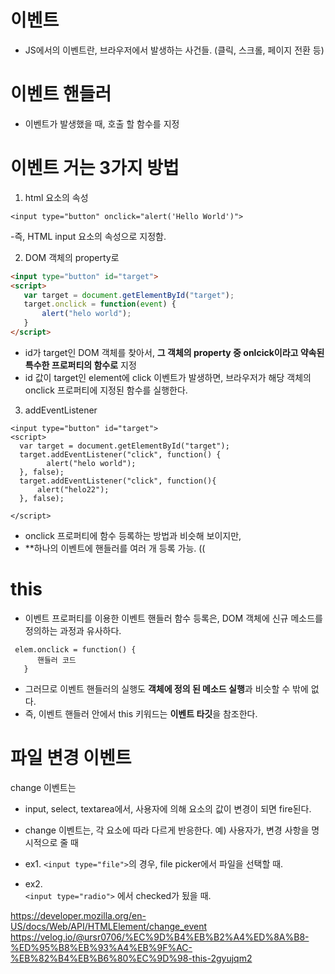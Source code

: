 # 이벤트

- JS에서의 이벤트란, 브라우저에서 발생하는 사건들. (클릭, 스크롤, 페이지 전환 등)

# 이벤트 핸들러
- 이벤트가 발생했을 때, 호출 할 함수를 지정 



# 이벤트 거는 3가지 방법


1. html 요소의 속성  
```
<input type="button" onclick="alert('Hello World')"> 
```

-즉, HTML input 요소의 속성으로 지정함. 

2. DOM 객체의 property로 

```html
<input type="button" id="target">
<script>
   var target = document.getElementById("target");
   target.onclick = function(event) {
       alert("helo world"); 
   }
</script>
```

- id가 target인 DOM 객체를 찾아서, **그 객체의 property 중 onlcick이라고 약속된 특수한 프로퍼티의 함수로** 지정
- id 값이 target인 element에 click 이벤트가 발생하면, 브라우저가 해당 객체의 onclick 프로퍼티에 지정된 함수를 실행한다.


3. addEventListener

```
<input type="button" id="target">
<script>
  var target = document.getElementById("target");
  target.addEventListener("click", function() {
        alert("helo world");
  }, false);
  target.addEventListener("click", function(){
      alert("helo22");
  }, false);
   
</script>
```
- onclick 프로퍼티에 함수 등록하는 방법과 비슷해 보이지만,
- **하나의 이벤트에 핸들러를 여러 개 등록 가능. ((



# this
- 이벤트 프로퍼티를 이용한 이벤트 핸들러 함수 등록은, DOM 객체에 신규 메소드를 정의하는 과정과 유사하다.

```
 elem.onclick = function() {
      핸들러 코드
   }
```

- 그러므로 이벤트 핸들러의 실행도 **객체에 정의 된 메소드 실행**과 비슷할 수 밖에 없다.
- 즉, 이벤트 핸들러 안에서 this 키워드는 **이벤트 타깃**을 참조한다.


# 파일 변경 이벤트

change 이벤트는 
 - input, select, textarea에서, 사용자에 의해 요소의 값이 변경이 되면 fire된다. 

 - change 이벤트는, 각 요소에 따라 다르게 반응한다. 
 예) 사용자가, 변경 사항을 명시적으로 줄 때 
  - ex1.  ```<input type="file">```의 경우, file picker에서 파일을 선택할 때. 
  - ex2.  
 ```<input type="radio">```
  에서 checked가 됬을 때. 




https://developer.mozilla.org/en-US/docs/Web/API/HTMLElement/change_event
https://velog.io/@ursr0706/%EC%9D%B4%EB%B2%A4%ED%8A%B8-%ED%95%B8%EB%93%A4%EB%9F%AC-%EB%82%B4%EB%B6%80%EC%9D%98-this-2gyujqm2
